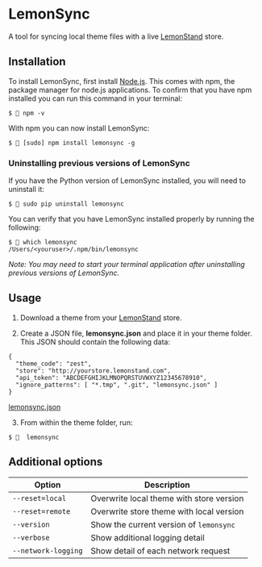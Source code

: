 # LemonSync
A tool for syncing local theme files with a live [LemonStand](https://lemonstand.com/) store.

## Installation

To install LemonSync, first install [Node.js](https://nodejs.org/en/). This comes with npm, the package manager for node.js applications. To confirm that you have npm installed you can run this command in your terminal:

```
$ 🍋 npm -v
```

With npm you can now install LemonSync:
```
$ 🍋 [sudo] npm install lemonsync -g
```

### Uninstalling previous versions of LemonSync

If you have the Python version of LemonSync installed, you will need to uninstall it:

```
$ 🍋 sudo pip uninstall lemonsync
```

You can verify that you have LemonSync installed properly by running the following:

```
$ 🍋 which lemonsync
/Users/<youruser>/.npm/bin/lemonsync
```

_Note: You may need to start your terminal application after uninstalling previous versions of LemonSync._


## Usage

1. Download a theme from your [LemonStand](https://lemonstand.com/) store.

2. Create a JSON file, **lemonsync.json** and place it in your theme folder. This JSON should contain the following data:

```
{
  "theme_code": "zest",
  "store": "http://yourstore.lemonstand.com",
  "api_token": "ABCDEFGHIJKLMNOPQRSTUVWXYZ12345678910",
  "ignore_patterns": [ "*.tmp", ".git", "lemonsync.json" ]
}
```

[lemonsync.json](https://raw.githubusercontent.com/tomcornall/lemonsync-js/master/lemonsync.json)

3. From within the theme folder, run:

```
$ 🍋  lemonsync
```


## Additional options

| Option | Description |
| ------ | ----------- |
| `--reset=local` | Overwrite local theme with store version |
| `--reset=remote` | Overwrite store theme with local version |
| `--version` | Show the current version of `lemonsync` |
| `--verbose` | Show additional logging detail |
| `--network-logging` | Show detail of each network request |

